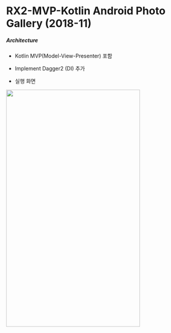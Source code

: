 
# RX2-MVP-Kotlin Android Photo Gallery (2018-11)


##### Architecture

- Kotlin MVP(Model-View-Presenter) 포함

- Implement Dagger2 (DI) 추가

- 실행 화면   
  
 <img src="./screenactions/Rx2_MVP_Gallery.gif" width="360" height="640" />

